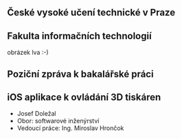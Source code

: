 ## České vysoké učení technické v Praze

## Fakulta informačních technologií

obrázek lva :-)

## Poziční zpráva k bakalářské práci

## iOS aplikace k ovládání 3D tiskáren

* Josef Doležal
* Obor: softwarové inženýrství
* Vedoucí práce: Ing. Miroslav Hrončok
